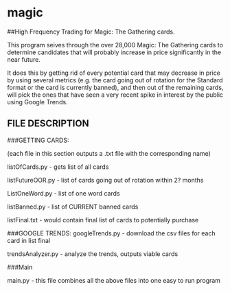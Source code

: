 # magic

##High Frequency Trading for Magic: The Gathering cards.

This program seives through the over 28,000 Magic: The Gathering cards to determine candidates that will probably increase in price significantly in the near future.

It does this by getting rid of every potential card that may decrease in price by using several metrics (e.g. the card going out of rotation for the Standard format or the card is currently banned),
and then out of the remaining cards, will pick the ones that have seen a very recent spike in interest by the public using Google Trends.


## FILE DESCRIPTION

###GETTING CARDS:

(each file in this section outputs a .txt file with the corresponding name)

listOfCards.py - gets list of all cards

listFutureOOR.py - list of cards going out of rotation within 2? months

ListOneWord.py - list of one word cards

listBanned.py - list of CURRENT banned cards


listFinal.txt - would contain final list of cards to potentially purchase


###GOOGLE TRENDS:
googleTrends.py - download the csv files for each card in list final

trendsAnalyzer.py - analyze the trends, outputs viable cards

###Main

main.py - this file combines all the above files into one easy to run program
